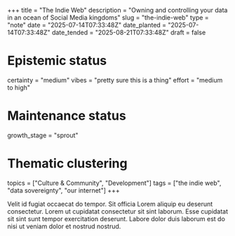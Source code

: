 +++
title = "The Indie Web"
description = "Owning and controlling your data in an ocean of Social Media kingdoms"
slug = "the-indie-web"
type = "note"
date = "2025-07-14T07:33:48Z"
date_planted = "2025-07-14T07:33:48Z"
date_tended = "2025-08-21T07:33:48Z"
draft = false
# Epistemic status
certainty = "medium"
vibes = "pretty sure this is a thing"
effort = "medium to high"
# Maintenance status
growth_stage = "sprout"
# Thematic clustering
topics = ["Culture & Community", "Development"]
tags = ["the indie web", "data sovereignty", "our internet"]
+++

Velit id fugiat occaecat do tempor. Sit officia Lorem aliquip eu deserunt consectetur. Lorem ut cupidatat consectetur sit sint laborum. Esse cupidatat sit sint sunt tempor exercitation deserunt. Labore dolor duis laborum est do nisi ut veniam dolor et nostrud nostrud.
